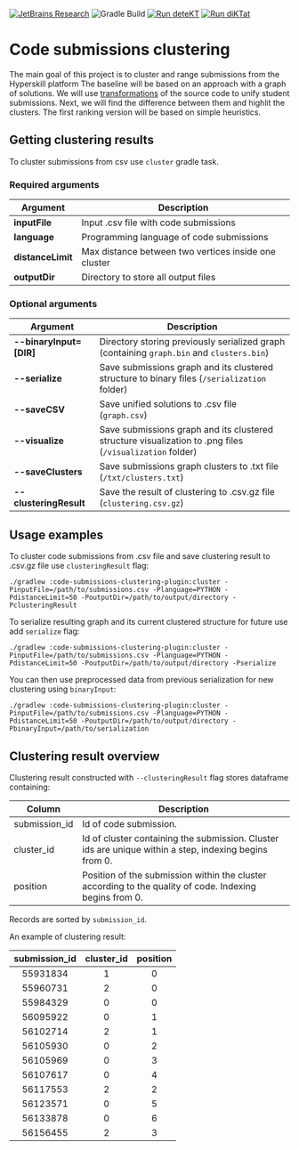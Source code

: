[![JetBrains Research](https://jb.gg/badges/research.svg)](https://confluence.jetbrains.com/display/ALL/JetBrains+on+GitHub)
![Gradle Build](https://github.com/hyperskill/code-submissions-clustering/workflows/Gradle%20Build/badge.svg?branch=main)
[![Run deteKT](https://github.com/hyperskill/code-submissions-clustering/actions/workflows/detekt.yml/badge.svg)](https://github.com/hyperskill/code-submissions-clustering/actions/workflows/detekt.yml)
[![Run diKTat](https://github.com/hyperskill/code-submissions-clustering/actions/workflows/diktat.yml/badge.svg)](https://github.com/hyperskill/code-submissions-clustering/actions/workflows/diktat.yml)

# Code submissions clustering

The main goal of this project is to cluster and range submissions from the Hyperskill platform
The baseline will be based on an approach with a graph of solutions.
We will use [transformations](https://github.com/JetBrains-Research/ast-transformations) of the source code
to unify student submissions. Next, we will find the difference between them and highlit the clusters.
The first ranking version will be based on simple heuristics.

## Getting clustering results

To cluster submissions from csv use `cluster` gradle task.

### Required arguments

| Argument          | Description                                          |
|-------------------|------------------------------------------------------|
| **inputFile**     | Input .csv file with code submissions                |
| **language**      | Programming language of code submissions             |
| **distanceLimit** | Max distance between two vertices inside one cluster |
| **outputDir**     | Directory to store all output files                  |

### Optional arguments

| Argument                | Description                                                                                              |
|-------------------------|----------------------------------------------------------------------------------------------------------|
| **--binaryInput=[DIR]** | Directory storing previously serialized graph (containing `graph.bin` and `clusters.bin`)                |
| **--serialize**         | Save submissions graph and its clustered structure to binary files (`/serialization` folder)             |
| **--saveCSV**           | Save unified solutions to .csv file (`graph.csv`)                                                        |
| **--visualize**         | Save submissions graph and its clustered structure visualization to .png files (`/visualization` folder) |
| **--saveClusters**      | Save submissions graph clusters to .txt file (`/txt/clusters.txt`)                                       |
| **--clusteringResult**  | Save the result of clustering to .csv.gz file (`clustering.csv.gz`)                                      |

## Usage examples

To cluster code submissions from .csv file and save clustering result to .csv.gz file use `clusteringResult` flag:

```
./gradlew :code-submissions-clustering-plugin:cluster -PinputFile=/path/to/submissions.csv -Planguage=PYTHON -PdistanceLimit=50 -PoutputDir=/path/to/output/directory -PclusteringResult
```

To serialize resulting graph and its current clustered structure for future use add `serialize` flag:
```
./gradlew :code-submissions-clustering-plugin:cluster -PinputFile=/path/to/submissions.csv -Planguage=PYTHON -PdistanceLimit=50 -PoutputDir=/path/to/output/directory -Pserialize
```

You can then use preprocessed data from previous serialization for new clustering using `binaryInput`:

```
./gradlew :code-submissions-clustering-plugin:cluster -PinputFile=/path/to/submissions.csv -Planguage=PYTHON -PdistanceLimit=50 -PoutputDir=/path/to/output/directory -PbinaryInput=/path/to/serialization
```

## Clustering result overview

Clustering result constructed with `--clusteringResult` flag stores dataframe containing:

| Column        | Description                                                                                             |
|---------------|---------------------------------------------------------------------------------------------------------|
| submission_id | Id of code submission.                                                                                  |
| cluster_id    | Id of cluster containing the submission. Cluster ids are unique within a step, indexing begins from 0.  |
| position      | Position of the submission within the cluster according to the quality of code. Indexing begins from 0. |

Records are sorted by `submission_id`.

An example of clustering result:

| **submission_id**  | **cluster_id** | **position**  |
|:------------------:|:--------------:|:-------------:|
|      55931834      |       1        |       0       |
|      55960731      |       2        |       0       |
|      55984329      |       0        |       0       |
|      56095922      |       0        |       1       |
|      56102714      |       2        |       1       |
|      56105930      |       0        |       2       |
|      56105969      |       0        |       3       |
|      56107617      |       0        |       4       |
|      56117553      |       2        |       2       |
|      56123571      |       0        |       5       |
|      56133878      |       0        |       6       |
|      56156455      |       2        |       3       |